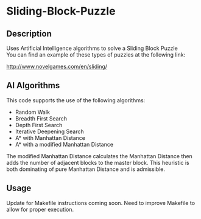 Sliding-Block-Puzzle
=================

Description
------------
Uses Artificial Intelligence algorithms to solve a Sliding Block Puzzle <br />
You can find an example of these types of puzzles at the following link:

http://www.novelgames.com/en/sliding/

AI Algorithms
--------
This code supports the use of the following algorithms:

  - Random Walk
  - Breadth First Search
  - Depth First Search
  - Iterative Deepening Search
  - A* with Manhattan Distance
  - A* with a modified Manhattan Distance

The modified Manhattan Distance calculates the Manhattan Distance then<br />
adds the number of adjacent blocks to the master block.  This heuristic is<br />
both dominating of pure Manhattan Distance and is admissible.

Usage
--------
Update for Makefile instructions coming soon.
Need to improve Makefile to allow for proper execution.
